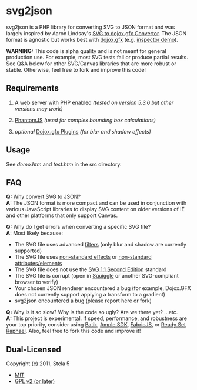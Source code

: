 # svg2json

svg2json is a PHP library for converting SVG to JSON format and was largely inspired by Aaron Lindsay's <a href="http://sourceforge.net/projects/svgtodojoxgfx/">SVG to dojox.gfx Convertor</a>.  The JSON format is agnostic but works best with <a href="http://www.dojotoolkit.org/reference-guide/dojox/gfx.html">dojox.gfx</a> (e.g. <a href="http://archive.dojotoolkit.org/nightly/dojotoolkit/dojox/gfx/demos/inspector.html">inspector demo</a>).

**WARNING:** This code is alpha quality and is not meant for general production use. For example, most SVG tests fail or produce partial results. See Q&A below for other SVG/Canvas libraries that are more robust or stable. Otherwise, feel free to fork and improve this code!

## Requirements

1. A web server with PHP enabled *(tested on version 5.3.6 but other versions may work)*

2. <a href="http://mrbluecoat.blogspot.com/2011/12/installing-phantomjs-on-ubuntu-for-use.html">PhantomJS</a> *(used for complex bounding box calculations)*

3. *optional* <a href="https://github.com/stela5/Dojox.gfx-Plugins">Dojox.gfx Plugins</a> *(for blur and shadow effects)*

## Usage

See *demo.htm* and *test.htm* in the src directory.

## FAQ

**Q:** Why convert SVG to JSON?  
**A:** The JSON format is more compact and can be used in conjunction with various JavaScript libraries to display SVG content on older versions of IE and other platforms that only support Canvas.

**Q:** Why do I get errors when converting a specific SVG file?  
**A:** Most likely because:
*   The SVG file uses advanced <a href="http://www.w3.org/TR/SVG/filters.html">filters</a> (only blur and shadow are currently supported)
*   The SVG file uses <a href="http://help.adobe.com/en_US/illustrator/cs/using/WS714a382cdf7d304e7e07d0100196cbc5f-61e4a.html">non-standard effects</a> or <a href="http://wiki.inkscape.org/wiki/index.php/TextOutputDev">non-standard attributes/elements</a>
*   The SVG file does not use the <a href="http://www.w3.org/TR/SVG/">SVG 1.1 Second Edition</a> standard
*   The SVG file is corrupt (open in <a href="http://xmlgraphics.apache.org/batik/tools/browser.html">Squiggle</a> or another SVG-compliant browser to verify)
*   Your chosen JSON renderer encountered a bug (for example, Dojox.GFX does not currently support applying a transform to a gradient)
*   svg2json encountered a bug (please report here or fork)

**Q:** Why is it so slow?  Why is the code so ugly?  Are we there yet?  ...etc.  
**A:** This project is experimental.  If speed, performance, and robustness are your top priority, consider using <a href="http://xmlgraphics.apache.org/batik/">Batik</a>, <a href="http://www.amplesdk.com/">Ample SDK</a>, <a href="https://github.com/kangax/fabric.js/">FabricJS</a>, or <a href="http://readysetraphael.com/">Ready Set Raphael</a>.  Also, feel free to fork this code and improve it!

## Dual-Licensed

Copyright (c) 2011, Stela 5

* <a href="http://www.opensource.org/licenses/mit-license.php">MIT</a>
* <a href="http://www.opensource.org/licenses/GPL-2.0">GPL v2 (or later)</a>

